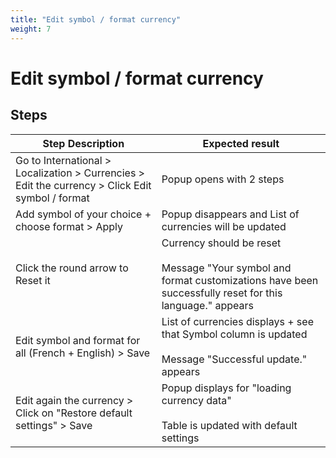 ```yaml
---
title: "Edit symbol / format currency"
weight: 7
---
```


# Edit symbol / format currency
## Steps
| Step Description | Expected result |
| ----- | ----- |
| Go to International > Localization > Currencies > Edit the currency > Click Edit symbol / format | Popup opens with 2 steps |
| Add symbol of your choice + choose format > Apply | Popup disappears and List of currencies will be updated |
| Click the round arrow to Reset it | Currency should be reset<br><br>Message "Your symbol and format customizations have been successfully reset for this language." appears |
| Edit symbol and format for all (French + English) > Save | List of currencies displays + see that Symbol column is updated<br><br>Message "Successful update." appears |
| Edit again the currency > Click on "Restore default settings" > Save | Popup displays for "loading currency data"<br><br>Table is updated with default settings |
